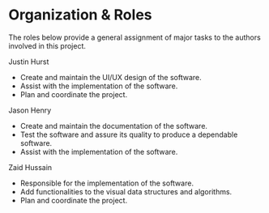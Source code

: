 # Organization & Roles

The roles below provide a general assignment of major tasks to the authors involved in this project. 

Justin Hurst
- Create and maintain the UI/UX design of the software.
- Assist with the implementation of the software.
- Plan and coordinate the project.

Jason Henry
- Create and maintain the documentation of the software.
- Test the software and assure its quality to produce a dependable software.
- Assist with the implementation of the software.

Zaid Hussain
- Responsible for the implementation of the software.
- Add functionalities to the visual data structures and algorithms.
- Plan and coordinate the project.